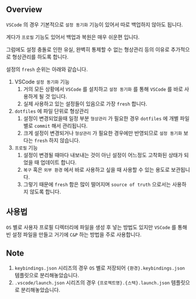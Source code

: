 ## Overview

`VSCode` 의 경우 기본적으로 `설정 동기화` 기능이 있어서 따로 백업하지 않아도 됩니다.

게다가 `프로필` 기능도 있어서 백업과 복원은 매우 쉬운편 입니다.

그럼에도 설정 충돌로 인한 유실, 완벽히 통제할 수 없는 형상관리 등의 이유로 추가적으로 형상관리를 하도록 합니다.

설정의 `fresh` 순위는 아래와 같습니다.

1. VSCode `설정 동기화` 기능
   1. 거의 모든 상황에서 `VSCode` 를 설치하고 `설정 동기화` 를 통해 `VSCode` 를 바로 사용하게 될 것 입니다.
   1. 실제 사용하고 있는 설정들이 있음으로 가장 `fresh` 합니다.
1. `dotfiles` 에 파일 단위로 형상관리
   1. 설정이 변경되었을때 일정 부분 `형상관리` 가 필요한 경우 `dotfiles` 에 개별 파일별로 `commit` 해서 관리됩니다.
   1. 크게 설정이 변경되거나 `형상관리` 가 필요한 경우에만 반영되므로 `설정 동기화` 보다는 `fresh` 하지 않습니다.
1. `프로필` 기능
   1. 설정이 변경될 때마다 내보내는 것이 아닌 설정이 어느정도 고착화된 상태가 되었을 때 업데이트 합니다.
   1. `복구` 혹은 `외부 환경` 에서 바로 사용하고 싶을 때 사용할 수 있는 용도로 보관됩니다.
   1. 그렇기 때문에 `fresh` 함은 많이 떨어지며 `source of truth` 으로서는 사용하지 않도록 합니다.

## 사용법

`OS` 별로 사용자 프로필 디렉터리에 파일을 생성 후 넣는 방법도 있지만 `VSCode` 를 통해 빈 설정 파일을 만들고 거기에 `C&P` 하는 방법을 주로 사용합니다.

## Note

1. `keybindings.json` 시리즈의 경우 `OS` 별로 저장되어 `{환경}.keybindings.json` 템플릿으로 분리해놓았습니다.
1. `.vscode/launch.json` 시리즈의 경우 `{프로젝트명}.{스텍}.launch.json` 템플릿으로 분리해놓았습니다.
